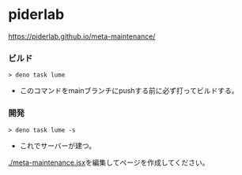 # piderlab

https://piderlab.github.io/meta-maintenance/

### ビルド

```shell
> deno task lume
```

- このコマンドをmainブランチにpushする前に必ず打ってビルドする。

### 開発

```shell
> deno task lume -s
```

- これでサーバーが建つ。

[./meta-maintenance.jsx](./meta-maintenance.jsx)を編集してページを作成してください。
